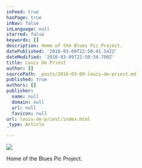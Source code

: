 ```yaml
---
inFeed: true
hasPage: true
inNav: false
inLanguage: null
starred: false
keywords: []
description: Home of the Blues Pic Project.
datePublished: '2016-03-09T22:50:41.542Z'
dateModified: '2016-03-09T22:50:34.700Z'
title: Louis De Priest
author: []
sourcePath: _posts/2016-03-09-louis-de-priest.md
published: true
authors: []
publisher:
  name: null
  domain: null
  url: null
  favicon: null
url: louis-de-priest/index.html
_type: Article

---
```

![](https://the-grid-user-content.s3-us-west-2.amazonaws.com/7eb0a319-ecf4-45f6-8638-ec5cc7b96d50.jpg)

Home of the Blues Pic Project.